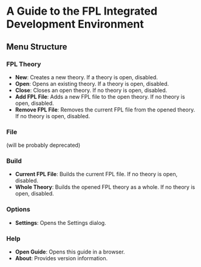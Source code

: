 # A Guide to the FPL Integrated Development Environment
## Menu Structure
### FPL Theory 
* **New**: Creates a new theory. If a theory is open, disabled.
* **Open**: Opens an existing theory. If a theory is open, disabled.
* **Close**: Closes an open theory. If no theory is open, disabled.
* **Add FPL File**: Adds a new FPL file to the open theory. If no theory is open, disabled.
* **Remove FPL File**: Removes the current FPL file from the opened theory. If no theory is open, disabled.
### File
(will be probably deprecated)
### Build
* **Current FPL File**: Builds the current FPL file. If no theory is open, disabled.
* **Whole Theory**: Builds the opened FPL theory as a whole. If no theory is open, disabled.
### Options
* **Settings**: Opens the Settings dialog.
### Help
* **Open Guide**: Opens this guide in a browser.
* **About**: Provides version information.